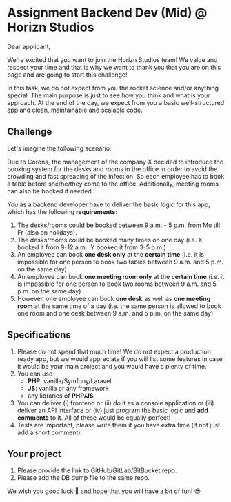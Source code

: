 # Assignment Backend Dev (Mid) @ Horizn Studios

Dear applicant,

We're excited that you want to join the Horizn Studios team!
We value and respect your time and that is why we want to thank you that you are on this page
and are going to start this challenge!

In this task, we do not expect from you the rocket science and/or anything special.
The main purpose is just to see how you think and what is your approach. At the end of the day,
we expect from you a basic well-structured app and clean, maintainable and scalable code.

## Challenge

Let's imagine the following scenario:

Due to Corona, the management of the company X decided to introduce the booking system for the desks and rooms in the office
in order to avoid the crowding and fast spreading of the infection. So each employee has to book a table before she/he/they come to the office. Additionally, meeting rooms can also be booked if needed. 

You as a backend developer have to deliver the basic logic for this app, which has the following **requirements**:

1. The desks/rooms could be booked between 9 a.m. - 5 p.m. from Mo till Fr (also on holidays).
2. The desks/rooms could be booked many times on one day (i.e. X booked it from 9-12 a.m., Y booked it from 3-5 p.m.)
3. An employee can book **one desk only** at the **certain time** 
(i.e. it is impossible for one person to book two tables between 9 a.m. and 5 p.m. on the same day)
4. An employee can book **one meeting room only** at the **certain time**
(i.e. it is impossible for one person to book two rooms between 9 a.m. and 5 p.m. on the same day)
5. However, one employee can book **one desk** as well as **one meeting room** at the same time of a day
(i.e. the same person is allowed to book one room and one desk between 9 a.m. and 5 p.m. on the same day)

## Specifications
1. Please do not spend that much time! We do not expect a production ready app, but we would appreciate if you will list
some features in case it would be your main project and you would have a plenty of time.
2. You can use 
    - **PHP**: vanilla/Symfony/Laravel 
    - **JS**: vanilla or any framework
    - any libraries of **PHP/JS**
3. You can deliver (i) frontend or (ii) do it as a console application or (iii) deliver an API interface or (iv) just program the basic logic and **add comments** to it.
All of these would be equally perfect!
4. Tests are important, please write them if you have extra time (if not just add a short comment).

## Your project
1. Please provide the link to GitHub/GitLab/BitBucket repo.
2. Please add the DB dump file to the same repo.


We wish you good luck :rocket: and hope that you will have a bit of fun! :sunglasses:
